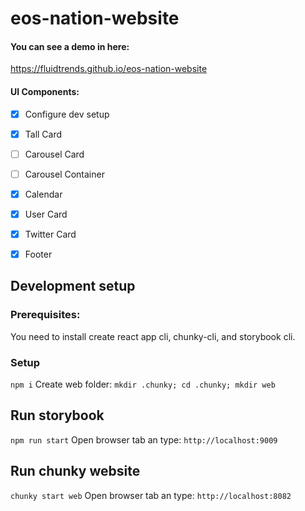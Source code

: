 # eos-nation-website

#### You can see a demo in here:
https://fluidtrends.github.io/eos-nation-website

#### UI Components:
- [X] Configure dev setup
- [X] Tall Card
- [ ] Carousel Card
- [ ] Carousel Container
- [X] Calendar
- [X] User Card
- [X] Twitter Card
- [X] Footer


## Development setup
### Prerequisites:
You need to install create react app cli, chunky-cli, and storybook cli.

### Setup
```npm i```
Create web folder:
```mkdir .chunky; cd .chunky; mkdir web```

## Run storybook
```npm run start```
Open browser tab an type: ```http://localhost:9009```

## Run chunky website
```chunky start web```
Open browser tab an type: ```http://localhost:8082```
